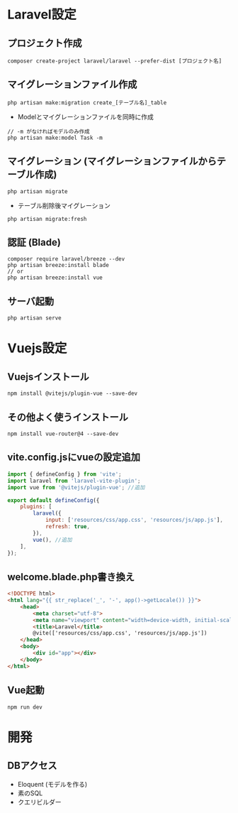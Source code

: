 # Laravel設定
## プロジェクト作成
```
composer create-project laravel/laravel --prefer-dist [プロジェクト名]
```

## マイグレーションファイル作成
```
php artisan make:migration create_[テーブル名]_table
```
* Modelとマイグレーションファイルを同時に作成
```
// -m がなければモデルのみ作成
php artisan make:model Task -m
```

## マイグレーション (マイグレーションファイルからテーブル作成)
```
php artisan migrate
```

* テーブル削除後マイグレーション
```
php artisan migrate:fresh
```

## 認証 (Blade)
```
composer require laravel/breeze --dev
php artisan breeze:install blade
// or
php artisan breeze:install vue
```

## サーバ起動
```
php artisan serve
```



# Vuejs設定
## Vuejsインストール
```
npm install @vitejs/plugin-vue --save-dev
```

## その他よく使うインストール
```
npm install vue-router@4 --save-dev
```

## vite.config.jsにvueの設定追加

```js
import { defineConfig } from 'vite';
import laravel from 'laravel-vite-plugin';
import vue from '@vitejs/plugin-vue'; //追加

export default defineConfig({
    plugins: [
        laravel({
            input: ['resources/css/app.css', 'resources/js/app.js'],
            refresh: true,
        }),
        vue(), //追加
    ],
});
```

## welcome.blade.php書き換え

```html
<!DOCTYPE html>
<html lang="{{ str_replace('_', '-', app()->getLocale()) }}">
    <head>
        <meta charset="utf-8">
        <meta name="viewport" content="width=device-width, initial-scale=1">
        <title>Laravel</title>
        @vite(['resources/css/app.css', 'resources/js/app.js'])
    </head>
    <body>
        <div id="app"></div>
    </body>
</html>

```

## Vue起動
```
npm run dev
```

# 開発
## DBアクセス
* Eloquent (モデルを作る)
* 素のSQL
* クエリビルダー
